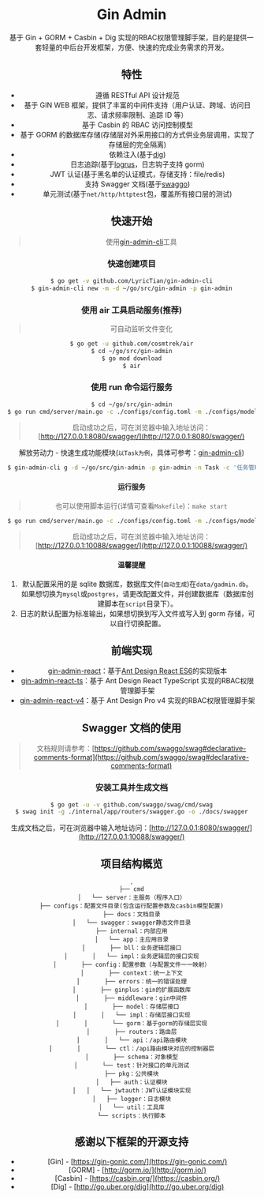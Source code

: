 <h1 align="center">Gin Admin</h1>

<div align="center">
 基于 Gin + GORM + Casbin + Dig 实现的RBAC权限管理脚手架，目的是提供一套轻量的中后台开发框架，方便、快速的完成业务需求的开发。
<br/>


## 特性

- 遵循 RESTful API 设计规范
- 基于 GIN WEB 框架，提供了丰富的中间件支持（用户认证、跨域、访问日志、请求频率限制、追踪 ID 等）
- 基于 Casbin 的 RBAC 访问控制模型
- 基于 GORM 的数据库存储(存储层对外采用接口的方式供业务层调用，实现了存储层的完全隔离)
- 依赖注入(基于[dig](http://go.uber.org/dig))
- 日志追踪(基于[logrus](https://github.com/sirupsen/logrus)，日志钩子支持 gorm)
- JWT 认证(基于黑名单的认证模式，存储支持：file/redis)
- 支持 Swagger 文档(基于[swaggo](https://github.com/swaggo/swag))
- 单元测试(基于`net/http/httptest`包，覆盖所有接口层的测试)

## 快速开始

> 使用[gin-admin-cli](https://github.com/LyricTian/gin-admin-cli)工具

### 快速创建项目

```bash
$ go get -v github.com/LyricTian/gin-admin-cli
$ gin-admin-cli new -m -d ~/go/src/gin-admin -p gin-admin
```

### 使用 air 工具启动服务(推荐)

> 可自动监听文件变化

```bash
$ go get -u github.com/cosmtrek/air
$ cd ~/go/src/gin-admin
$ go mod download
$ air
```
### 使用 run 命令运行服务

```bash
$ cd ~/go/src/gin-admin
$ go run cmd/server/main.go -c ./configs/config.toml -m ./configs/model.conf -swagger ./docs/swagger -menu ./configs/menu.json
```

> 启动成功之后，可在浏览器中输入地址访问：[http://127.0.0.1:8080/swagger/](http://127.0.0.1:8080/swagger/)

解放劳动力 - 快速生成功能模块(`以Task为例`，具体可参考：[gin-admin-cli](https://github.com/LyricTian/gin-admin-cli))

```bash
$ gin-admin-cli g -d ~/go/src/gin-admin -p gin-admin -n Task -c '任务管理'
```



#### 运行服务

> 也可以使用脚本运行(详情可查看`Makefile`)：`make start`

```bash
$ go run cmd/server/main.go -c ./configs/config.toml -m ./configs/model.conf -swagger ./docs/swagger -menu ./configs/menu.json
```

> 启动成功之后，可在浏览器中输入地址访问：[http://127.0.0.1:10088/swagger/](http://127.0.0.1:10088/swagger/)

#### 温馨提醒

1. 默认配置采用的是 sqlite 数据库，数据库文件(`自动生成`)在`data/gadmin.db`。如果想切换为`mysql`或`postgres`，请更改配置文件，并创建数据库（数据库创建脚本在`script`目录下）。
2. 日志的默认配置为标准输出，如果想切换到写入文件或写入到 gorm 存储，可以自行切换配置。

## 前端实现

- [gin-admin-react](https://github.com/LyricTian/gin-admin-react)：基于[Ant Design React ES6](https://ant.design)的实现版本
- [gin-admin-react-ts](https://github.com/LyricTian/gin-admin-react/tree/ts-master)：基于 Ant Design React TypeScript 实现的RBAC权限管理脚手架
- [gin-admin-react-v4](https://github.com/gin-admin/gin-admin-react)：基于 Ant Design Pro v4 实现的RBAC权限管理脚手架

## Swagger 文档的使用

> 文档规则请参考：[https://github.com/swaggo/swag#declarative-comments-format](https://github.com/swaggo/swag#declarative-comments-format)

### 安装工具并生成文档

```bash
$ go get -u -v github.com/swaggo/swag/cmd/swag
$ swag init -g ./internal/app/routers/swagger.go -o ./docs/swagger
```

生成文档之后，可在浏览器中输入地址访问：[http://127.0.0.1:8080/swagger/](http://127.0.0.1:10088/swagger/)

## 项目结构概览

```
.
├── cmd
│   └── server：主服务（程序入口）
├── configs：配置文件目录(包含运行配置参数及casbin模型配置)
├── docs：文档目录
│   └── swagger：swagger静态文件目录
├── internal：内部应用
│   └── app：主应用目录
│       ├── bll：业务逻辑层接口
│       │   └── impl：业务逻辑层的接口实现
│       ├── config：配置参数（与配置文件一一映射）
│       ├── context：统一上下文
│       ├── errors：统一的错误处理
│       ├── ginplus：gin的扩展函数库
│       ├── middleware：gin中间件
│       ├── model：存储层接口
│       │   └── impl：存储层接口实现
│       │       └── gorm：基于gorm的存储层实现
│       ├── routers：路由层
│       │   └── api：/api路由模块
│       │       └── ctl：/api路由模块对应的控制器层
│       ├── schema：对象模型
│       └── test：针对接口的单元测试
├── pkg：公共模块
│   ├── auth：认证模块
│   │   └── jwtauth：JWT认证模块实现
│   ├── logger：日志模块
│   └── util：工具库
└── scripts：执行脚本
```

## 感谢以下框架的开源支持

- [Gin] - [https://gin-gonic.com/](https://gin-gonic.com/)
- [GORM] - [http://gorm.io/](http://gorm.io/)
- [Casbin] - [https://casbin.org/](https://casbin.org/)
- [Dig] - [http://go.uber.org/dig](http://go.uber.org/dig)

